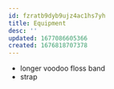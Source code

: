 ```yaml
---
id: fzratb9dyb9ujz4ac1hs7yh
title: Equipment
desc: ''
updated: 1677086605366
created: 1676818707378
---
```

 - longer voodoo floss band
 - strap